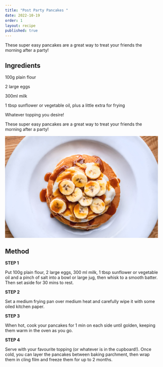 ```yaml
---
title: "Post Party Pancakes "
date: 2022-10-19
order: 1
layout: recipe
published: true
---
```

These super easy pancakes are a great way to treat your friends the morning after a party!

## Ingredients

100g plain flour 

2 large eggs 

300ml milk 

1 tbsp sunflower or vegetable oil, plus a little extra for frying 

Whatever topping you desire! 

These super easy pancakes are a great way to treat your friends the morning after a party!

![](../uploads/eiliv-aceron-exytirxyqm0-unsplash.jpg "Post Party Pancakes")

## **Method**

**STEP 1**

Put 100g plain flour, 2 large eggs, 300 ml milk, 1 tbsp sunflower or vegetable oil and a pinch of salt
into a bowl or large jug, then whisk to a smooth batter. Then set aside for 30 mins to rest.

**STEP 2**

Set a medium frying pan over medium heat and carefully wipe it with some oiled kitchen paper.

**STEP 3**

When hot, cook your pancakes for 1 min on each side until golden, keeping them warm in the oven
as you go.

**STEP 4**

Serve with your favourite topping (or whatever is in the cupboard!). Once cold, you can layer the
pancakes between baking parchment, then wrap them in cling film and freeze them for up to 2
months.
